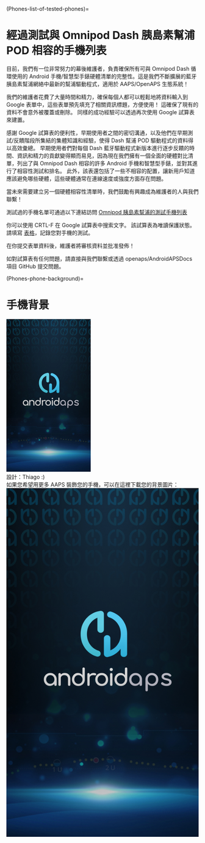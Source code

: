 (Phones-list-of-tested-phones)=

# 經過測試與 Omnipod Dash 胰島素幫浦 POD 相容的手機列表

目前，我們有一位非常努力的幕後維護者，負責確保所有可與 Omnipod Dash 循環使用的 Android 手機/智慧型手錶硬體清單的完整性。這是我們不斷擴展的藍牙胰島素幫浦網絡中最新的幫浦驅動程式，適用於 AAPS/OpenAPS 生態系統！

我們的維護者花費了大量時間和精力，確保每個人都可以輕鬆地將資料輸入到 Google 表單中，這些表單預先填充了相關資訊標題，方便使用！ 這確保了現有的資料不會意外被覆蓋或刪除。 同樣的成功經驗可以透過再次使用 Google 試算表來建置。

感謝 Google 試算表的便利性，早期使用者之間的密切溝通，以及他們在早期測試/反饋階段所集結的集體知識和經驗，使得 Dash 幫浦 POD 驅動程式的資料得以高效彙總。 早期使用者們對每個 Dash 藍牙驅動程式新版本進行逐步反饋的時間、資訊和精力的貢獻變得顯而易見，因為現在我們擁有一個全面的硬體對比清單，列出了與 Omnipod Dash 相容的許多 Android 手機和智慧型手錶，並對其進行了相容性測試和排名。 此外，該表還包括了一些不相容的配置，讓新用戶知道應該避免哪些硬體，這些硬體通常在連線速度或強度方面存在問題。

當未來需要建立另一個硬體相容性清單時，我們鼓勵有興趣成為維護者的人與我們聯繫！

測試過的手機名單可通過以下連結訪問 [Omnipod 胰島素幫浦的測試手機列表](https://docs.google.com/spreadsheets/d/1zO-Vf3wv0jji5Gflk6pe48oi348ApF5RvMcI6NG5TnY)

你可以使用 CRTL-F 在 Google 試算表中搜索文字。 該試算表為唯讀保護狀態。 請填寫 [表格](https://forms.gle/g7GbSkMCTfFrWKjSA)，記錄您對手機的測試。

在你提交表單資料後，維護者將審核資料並批准發佈！

如對試算表有任何問題，請直接與我們聯繫或透過 openaps/AndroidAPSDocs 項目 GitHub 提交問題。

(Phones-phone-background)=

# 手機背景

![手機背景](../images/bg_phone_thump.jpg) </br>
設計：Thiago :) </br>
如果您希望用更多 AAPS 裝飾您的手機，可以在這裡下載您的背景圖片： ![高解析度背景。](../images/bg_phone.jpg)
